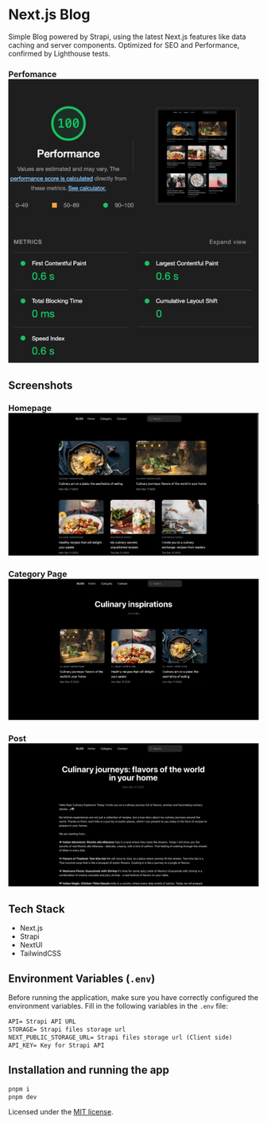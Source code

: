 # Next.js Blog

Simple Blog powered by Strapi, using the latest Next.js features like data caching and server components. Optimized for SEO and Performance, confirmed by Lighthouse tests.

### Perfomance![performance](/public/img/performance.png)

## Screenshots

### Homepage![homepage](/public/img/home.png)

### Category Page![category](/public/img/category.png)

### Post![post](/public/img/post.png)

## Tech Stack

- Next.js
- Strapi
- NextUI
- TailwindCSS

## Environment Variables (`.env`)

Before running the application, make sure you have correctly configured the environment variables. Fill in the following variables in the `.env` file:

```env
API= Strapi API URL
STORAGE= Strapi files storage url
NEXT_PUBLIC_STORAGE_URL= Strapi files storage url (Client side)
API_KEY= Key for Strapi API
```

## Installation and running the app

```
pnpm i
pnpm dev
```

Licensed under the [MIT license](https://github.com/nextui-org/next-app-template/blob/main/LICENSE).
